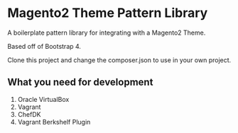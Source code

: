 # Magento2 Theme Pattern Library

A boilerplate pattern library for integrating with a Magento2 Theme.

Based off of Bootstrap 4.

Clone this project and change the composer.json to use in your own project.

## What you need for development
 1. Oracle VirtualBox
 2. Vagrant
 3. ChefDK
 4. Vagrant Berkshelf Plugin